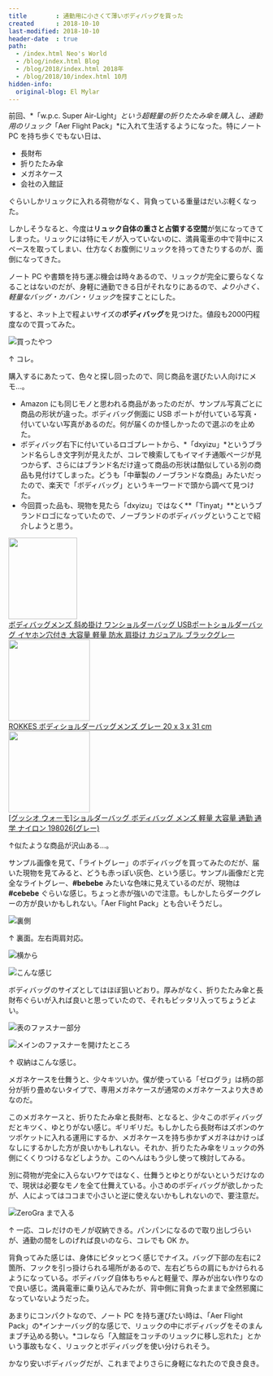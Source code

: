 ```yaml
---
title        : 通勤用に小さくて薄いボディバッグを買った
created      : 2018-10-10
last-modified: 2018-10-10
header-date  : true
path:
  - /index.html Neo's World
  - /blog/index.html Blog
  - /blog/2018/index.html 2018年
  - /blog/2018/10/index.html 10月
hidden-info:
  original-blog: El Mylar
---
```


前回、*「w.p.c. Super Air-Light」*という超軽量の折りたたみ傘を購入し、通勤用のリュック*「Aer Flight Pack」*に入れて生活するようになった。特にノート PC を持ち歩くでもない日は、

- 長財布
- 折りたたみ傘
- メガネケース
- 会社の入館証

ぐらいしかリュックに入れる荷物がなく、背負っている重量はだいぶ軽くなった。

しかしそうなると、今度は**リュック自体の重さと占領する空間**が気になってきてしまった。リュックには特にモノが入っていないのに、満員電車の中で背中にスペースを取ってしまい、仕方なくお腹側にリュックを持ってきたりするのが、面倒になってきた。

ノート PC や書類を持ち運ぶ機会は時々あるので、リュックが完全に要らなくなることはないのだが、身軽に通勤できる日がそれなりにあるので、*より小さく、軽量なバッグ・カバン・リュック*を探すことにした。

すると、ネット上で程よいサイズの**ボディバッグ**を見つけた。値段も2000円程度なので買ってみた。

![買ったやつ](./10-01-05.jpg)

↑ コレ。

購入するにあたって、色々と探し回ったので、同じ商品を選びたい人向けにメモ…。

- Amazon にも同じモノと思われる商品があったのだが、サンプル写真ごとに商品の形状が違った。ボディバッグ側面に USB ポートが付いている写真・付いていない写真があるのだ。何が届くのか怪しかったので選ぶのを止めた。
- ボディバッグ右下に付いているロゴプレートから、*「dxyizu」*というブランド名らしき文字列が見えたが、コレで検索してもイマイチ通販ページが見つからず、さらにはブランド名だけ違って商品の形状は酷似している別の商品も見付けてしまった。どうも「中華製のノーブランドな商品」みたいだったので、楽天で「ボディバッグ」というキーワードで頭から調べて見つけた。
- 今回買った品も、現物を見たら「dxyizu」ではなく**「Tinyat」**というブランドロゴになっていたので、ノーブランドのボディバッグということで紹介しようと思う。

<div class="ad-amazon">
  <div class="ad-amazon-image">
    <a href="https://www.amazon.co.jp/dp/B07JLHF9LK?tag=neos21-22&amp;linkCode=osi&amp;th=1&amp;psc=1">
      <img src="https://m.media-amazon.com/images/I/51EDJdv2x6L._SL160_.jpg" width="135" height="160">
    </a>
  </div>
  <div class="ad-amazon-info">
    <div class="ad-amazon-title">
      <a href="https://www.amazon.co.jp/dp/B07JLHF9LK?tag=neos21-22&amp;linkCode=osi&amp;th=1&amp;psc=1">ボディバッグメンズ 斜め掛け ワンショルダーバッグ USBポートショルダーバッグ イヤホン穴付き 大容量 軽量 防水 肩掛け カジュアル ブラックグレー</a>
    </div>
  </div>
</div>

<div class="ad-amazon">
  <div class="ad-amazon-image">
    <a href="https://www.amazon.co.jp/dp/B075F2CZ2T?tag=neos21-22&amp;linkCode=osi&amp;th=1&amp;psc=1">
      <img src="https://m.media-amazon.com/images/I/51nnW1oKwmL._SL160_.jpg" width="160" height="160">
    </a>
  </div>
  <div class="ad-amazon-info">
    <div class="ad-amazon-title">
      <a href="https://www.amazon.co.jp/dp/B075F2CZ2T?tag=neos21-22&amp;linkCode=osi&amp;th=1&amp;psc=1">ROKKES ボディショルダーバッグメンズ グレー 20 x 3 x 31 cm</a>
    </div>
  </div>
</div>

<div class="ad-amazon">
  <div class="ad-amazon-image">
    <a href="https://www.amazon.co.jp/dp/B087JSYXCK?tag=neos21-22&amp;linkCode=osi&amp;th=1&amp;psc=1">
      <img src="https://m.media-amazon.com/images/I/41m2vbJm5XL._SL160_.jpg" width="160" height="160">
    </a>
  </div>
  <div class="ad-amazon-info">
    <div class="ad-amazon-title">
      <a href="https://www.amazon.co.jp/dp/B087JSYXCK?tag=neos21-22&amp;linkCode=osi&amp;th=1&amp;psc=1">[グッシオ ウォーモ]ショルダーバッグ ボディバッグ メンズ 軽量 大容量 通勤 通学 ナイロン 198026(グレー)</a>
    </div>
  </div>
</div>

↑似たような商品が沢山ある…。

サンプル画像を見て、「ライトグレー」のボディバッグを買ってみたのだが、届いた現物を見てみると、どうも赤っぽい灰色、という感じ。サンプル画像だと完全なライトグレー、**#bebebe** みたいな色味に見えているのだが、現物は **#cebebe** ぐらいな感じ。ちょっと赤が強いので注意。もしかしたらダークグレーの方が良いかもしれない。「Aer Flight Pack」とも合いそうだし。

![裏側](./10-01-04.jpg)

↑ 裏面。左右両肩対応。

![横から](./10-01-03.jpg)

![こんな感じ](./10-01-02.jpg)

ボディバッグのサイズとしてはほぼ狙いどおり。厚みがなく、折りたたみ傘と長財布ぐらいが入れば良いと思っていたので、それもピッタリ入ってちょうどよい。

![表のファスナー部分](./10-01-01.jpg)

![メインのファスナーを開けたところ](./10-01-07.jpg)

↑ 収納はこんな感じ。

メガネケースを仕舞うと、少々キツいか。僕が使っている「ゼログラ」は柄の部分が折り畳めないタイプで、専用メガネケースが通常のメガネケースより大きめなのだ。

このメガネケースと、折りたたみ傘と長財布、となると、少々このボディバッグだとキツく、ゆとりがない感じ。ギリギリだ。もしかしたら長財布はズボンのケツポケットに入れる運用にするか、メガネケースを持ち歩かずメガネはかけっぱなしにするかした方が良いかもしれない。それか、折りたたみ傘をリュックの外側にくくりつけるなどしようか。このへんはもう少し使って検討してみる。

別に荷物が完全に入らないワケではなく、仕舞うとゆとりがないというだけなので、現状は必要なモノを全て仕舞えている。小さめのボディバッグが欲しかったが、人によってはココまで小さいと逆に使えないかもしれないので、要注意だ。

![ZeroGra まで入る](./10-01-06.jpg)

↑ 一応、コレだけのモノが収納できる。パンパンになるので取り出しづらいが、通勤の間をしのげれば良いのなら、コレでも OK か。

背負ってみた感じは、身体にピタッとつく感じでナイス。バッグ下部の左右に2箇所、フックを引っ掛けられる場所があるので、左右どちらの肩にもかけられるようになっている。ボディバッグ自体もちゃんと軽量で、厚みが出ない作りなので良い感じ。満員電車に乗り込んでみたが、背中側に背負ったままで全然邪魔になっていないようだった。

あまりにコンパクトなので、ノート PC を持ち運びたい時は、「Aer Flight Pack」の*インナーバッグ的な感じで、リュックの中にボディバッグをそのまんまブチ込める勢い。*コレなら「入館証をコッチのリュックに移し忘れた」とかいう事故もなく、リュックとボディバッグを使い分けられそう。

かなり安いボディバッグだが、これまでよりさらに身軽になれたので良き良き。
